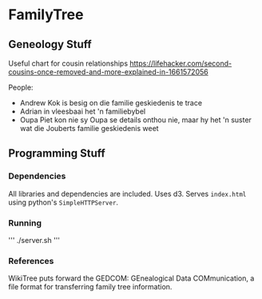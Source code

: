 # FamilyTree

## Geneology Stuff

Useful chart for cousin relationships https://lifehacker.com/second-cousins-once-removed-and-more-explained-in-1661572056

People:
- Andrew Kok is besig on die familie geskiedenis te trace
- Adrian in vleesbaai het 'n familiebybel
- Oupa Piet kon nie sy Oupa se details onthou nie, maar hy het 'n suster wat die Jouberts familie geskiedenis weet

## Programming Stuff

### Dependencies

All libraries and dependencies are included. Uses d3. Serves `index.html` using python's `SimpleHTTPServer`.

### Running

'''
./server.sh
'''

### References

WikiTree puts forward the GEDCOM: GEnealogical Data COMmunication, a file format for transferring family tree information.

